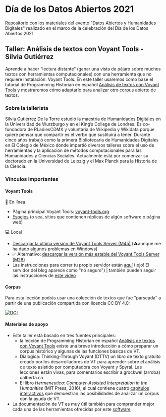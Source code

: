 # Día de los Datos Abiertos 2021
Repositorio con los materiales del evento "Datos Abiertos y Humanidades Digitales" realizado en el marco de la celebración del Día de los Datos Abiertos 2021

## Taller: Análisis de textos con Voyant Tools - Silvia Gutiérrez

Aprende a hacer “lectura distante” (ganar una vista de pájaro sobre muchos textos con herramientas computacionales) con una herramienta que no requiere instalación: Voyant Tools. En este taller usaremos como base el tutorial de Programming Historian en español [Análisis de textos con Voyant Tools](https://doi.org/10.46430/phes0043) y mostraremos cómo adaptarlo para analizar otro corpus abierto de textos.


### Sobre la tallerista

Silvia Gutiérrez De la Torre estudió la maestría de Humanidades Digitales en la Universidad de Wurzburgo y en el King’s College de Londres. Es co-fundadora de RLadiesCDMX y voluntaria de Wikipedia y Wikidata porque quiere pensar que compartir es el verbo que sustituirá a tener. Durante cinco años trabajó como la primera Bibliotecaria de Humanidades Digitales en El Colegio de México donde impartió diversos talleres sobre el uso de herramientas y la aplicación de métodos computacionales para las Humanidades y Ciencias Sociales. Actualmente está por comenzar su doctorado en la Universidad de Leipzig y el Max Planck para la Historia de la Ciencia.

### Vínculos importantes

#### Voyant Tools

:wrench: En línea

* Página principal Voyant Tools: [voyant-tools.org](https://voyant-tools.org/)
* [Espejos](https://voyant-tools.org/docs/#!/guide/mirrors) (o sea, sitios que contienen réplicas de algún software o página web)

:computer: Local

* [Descargar la última versión de Voyant Tools Server (M45)](https://github.com/sgsinclair/VoyantServer/releases/tag/2.4.0-M45) (:warning:aunque me ha dado algunos problemas en Windows)
* :white_check_mark: Alternativo: [descargar la versión más estable del Voyant Tools Server (M28)](https://github.com/sgsinclair/VoyantServer/releases/tag/2.4.0-M28)
* Las instrucciones para correr tu propio servidor están [aquí](https://digihum.mcgill.ca/voyant/resources/run-your-own/voyant-server/) (¡ojo! El servidor del blog aparece como "no seguro") | también pueden seguir las instrucciones de [este video](https://www.youtube.com/watch?v=8e7M8NqGyF4)

#### Corpus

Para esta lección podrás usar una colección de textos que fue "parseada" a partir de una publicación compartida con licencia CC BY 4.0:

[![DOI](https://zenodo.org/badge/DOI/10.5281/zenodo.4586947.svg)](https://doi.org/10.5281/zenodo.4586947)


#### Materiales de apoyo

* Este taller está basado en tres fuentes principales:
  * la lección de Programming Historian en español [Análisis de textos con Voyant Tools](https://doi.org/10.46430/phes0043) existe una breve introducción a cómo preparar un corpus histórico y algunas de las funciones básicas de VT.
  * Dialogica: Thinking-Through Voyant (DTTV) un libro de texto gratuito creado por los desarrolladores de VT para aprender sobre el análisis de texto asistido por computadora con Voyant y Spyral. Las lecciones están vivas, para comentarios escribir a grockwel (arroba) ualberta.ca
  * El libro _Hermeneutica: Computer-Assisted Interpretation in the Humanities_ (MIT Press, 2016), el cual contiene cuatro [capítulos interactivos](http://hermeneuti.ca/) que demuestran las posibilidades de analizar un corpus con la ayuda de VT.
* La documentación de VT es muy útil también para comprender mejor cada una de las herramientas ofrecidas por este [software](https://voyant-tools.org/docs/#!/guide/start)
